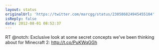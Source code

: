 ```yaml
---
layout: status
originalUrl: 'https://twitter.com/marcgg/status/230586824945455104'
isReply: false
date: 2012-08-01 08:52:37
---
```


RT @notch: Exclusive look at some secret concepts we've been thinking about for Minecraft 2: http://t.co/PuKWqGGh
